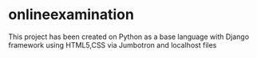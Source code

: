 # onlineexamination
This project has been created on Python as a base language with Django framework using HTML5,CSS via Jumbotron and localhost files
